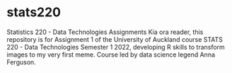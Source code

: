 # stats220
Statistics 220 - Data Technologies Assignments
Kia ora reader, this repository is for Assignment 1 of the University of Auckland course STATS 220 - Data Technologies Semester 1 2022, developing R skills to transform images to my very first meme. Course led by data science legend Anna Ferguson. 

